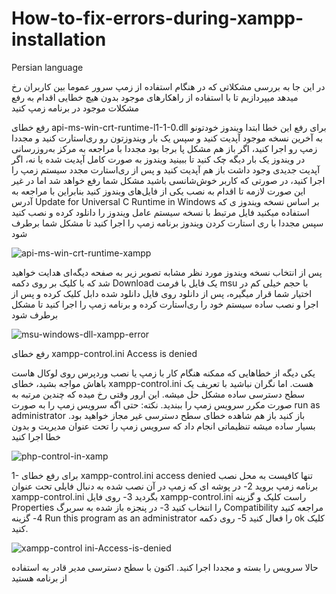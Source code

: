 # How-to-fix-errors-during-xampp-installation

Persian language

در این جا به بررسی مشکلاتی که در هنگام استفاده از زمپ سرور عموما بین کاربران رخ میدهد میپردازیم تا با استفاده از راهکارهای موجود بدون هیچ خطایی اقدام به رفع مشکلات موجود در برنامه زمپ کنید

رفع خطای api-ms-win-crt-runtime-l1-1-0.dll
برای رفع این خطا ابتدا ویندوز خودتونو به آخرین نسخه موجود آپدیت کنید و سپس یک بار ویندوزتون رو ری‌استارت کنید و مجددا زمپ رو اجرا کنید، اگر باز هم مشکل پا برجا بود مجددا با مراجعه به مرکز به‌روزرسانی در ویندوز یک بار دیگه چک کنید تا ببینید ویندوز به صورت کامل آپدیت شده یا نه، اگر آپدیت جدیدی وجود داشت باز هم آپدیت کنید و پس از ری‌استارت مجدد سیستم زمپ را اجرا کنید، در صورتی که کاربر خوش‌شانسی باشید مشکل شما رفع خواهد شد اما در غیر این صورت لازمه تا اقدام به نصب یکی از فایل‌های ویندوز کنید بنابراین با مراجعه به آدرس
Update for Universal C Runtime in Windows 
بر اساس نسخه ویندوز ی که استفاده میکنید فایل مرتبط با نسخه سیستم عامل ویندوز را دانلود کرده و نصب کنید سپس مجددا با ری استارت کردن ویندوز برنامه زمپ را اجرا کنید تا مشکل شما برطرف شود

![api-ms-win-crt-runtime-xampp](https://user-images.githubusercontent.com/119763541/205466409-af5c686c-f9b4-4f07-851c-e2855c8632d0.jpg)

پس از انتخاب نسخه ویندوز مورد نظر مشابه تصویر زیر به صفحه دیگه‌ای هدایت خواهید شد که با کلیک بر روی دکمه 
Download
یک فایل با فرمت 
msu
با حجم خیلی کم در اختیار شما قرار میگیره، پس از دانلود روی فایل دانلود شده دابل کلیک کرده و پس از اجرا و نصب ساده سیستم خود را ری‌استارت کرده و برنامه زمپ را اجرا کنید تا مشکل برطرف شود

![msu-windows-dll-xampp-error](https://user-images.githubusercontent.com/119763541/205466589-70e54ec8-c559-4744-ae6f-85180ada8687.jpg)

رفع خطای 
xampp-control.ini Access is denied

یکی دیگه از خطاهایی که ممکنه هنگام کار با زمپ یا نصب وردپرس روی لوکال هاست باهاش مواجه بشید، خطای 
xampp-control.ini
هست. اما نگران نباشید با تعریف یک سطح دسترسی ساده مشکل حل میشه. این ارور وقتی رخ میده که چندین مرتبه به صورت مکرر سرویس زمپ را ببندید. نکته: حتی اگه سرویس زمپ را به صورت 
run as administrator
باز کنید باز هم شاهده خطای سطح دسترسی غیر مجاز خواهید بود. بسیار ساده میشه تنظیماتی انجام داد که سرویس زمپ را تحت عنوان مدیریت و بدون خطا اجرا کنید

![php-control-in-xamp](https://user-images.githubusercontent.com/119763541/205466986-acf415e6-16d5-4492-b683-6a80ebb74742.jpg)

1-
برای رفع خطای 
xampp-control.ini access denied
تنها کافیست به محل نصب برنامه زمپ بروید
2-
در پوشه ای که زمپ در آن نصب شده به دنبال فایلی تحت عنوان 
xampp-control.ini
بگردید
3-
روی فایل 
xampp-control.ini
راست کلیک و گزینه 
Properties
را انتخاب کنید
3-
در پنجزه باز شده به سربرگ 
Compatibility
مراجعه کنید
4-
گزینه 
Run this program as an administrator
را فعال کنید
5-
روی دکمه 
ok 
کلیک کنید.

![xampp-control ini-Access-is-denied](https://user-images.githubusercontent.com/119763541/205467068-0b5124d7-2bf2-4a73-845e-d74df0fda5d1.jpg)

حالا سرویس را بسته و مجددا اجرا کنید. اکنون با سطح دسترسی مدیر قادر به استفاده از برنامه هستید






